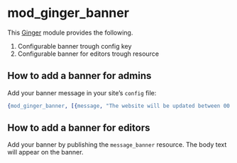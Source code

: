 # mod_ginger_banner

This [Ginger](https://ginger.nl) module provides the following.

1. Configurable banner trough config key
2. Configurable banner for editors trough resource

## How to add a banner for admins

Add your banner message in your site’s `config` file:

```erlang
{mod_ginger_banner, [{message, "The website will be updated between 00:00 - 02:00, some errors may occur"}]}
```

## How to add a banner for editors

Add your banner by publishing the `message_banner` resource. The body text will 
appear on the banner.
